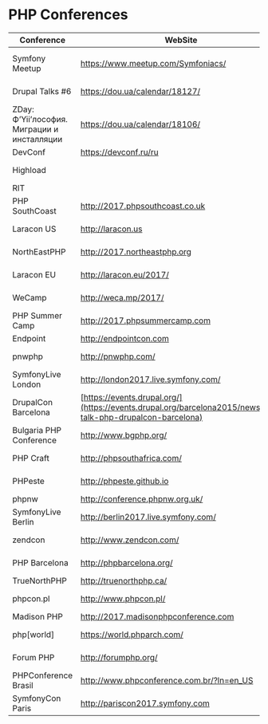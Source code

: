 # PHP Conferences

Conference | WebSite | City | Country | Date
---------- | ------- | ---- | ------- | ----
Symfony Meetup |https://www.meetup.com/Symfoniacs/|Moscow|RF| каждые 2-3 месяца
Drupal Talks #6|https://dou.ua/calendar/18127/||| 26 октября
ZDay: Ф’Yii’лософия. Миграции и инсталляции|https://dou.ua/calendar/18106/|||
DevConf |https://devconf.ru/ru||| прошло
Highload|||| в ноябре
RIT |||| прошло
PHP SouthCoast | http://2017.phpsouthcoast.co.uk | Portsmouth | UK | 18/07
Laracon US | http://laracon.us | Luisville, KY | US | 11-12/08
NorthEastPHP | http://2017.northeastphp.org | Boston, MA | US | 22-23/08
Laracon EU | http://laracon.eu/2017/ | Amsterdam | Netherlands | 25-26/08
WeCamp | http://weca.mp/2017/ | De Kluut (Island) | Netherlands | 25-29/08
PHP Summer Camp | http://2017.phpsummercamp.com | Rovinj | Croatia | 26-29/08
Endpoint | http://endpointcon.com | Amsterdam | Netherlands | 4/9
pnwphp | http://pnwphp.com/ | Seattle | US | 11-12/09
SymfonyLive London | http://london2017.live.symfony.com/ | London | UK | 17-18/09
DrupalCon Barcelona | [https://events.drupal.org/](https://events.drupal.org/barcelona2015/news/lets-talk-php-drupalcon-barcelona) | Barcelona | Spain | 21-25/09
Bulgaria PHP Conference | http://www.bgphp.org/ | Sofia | Bulgary | 25-27/09
PHP Craft | http://phpsouthafrica.com/ | Johannesburg | South Africa | 1-2/10
PHPeste | http://phpeste.github.io | João Pessoa, PB | Brasil | 2-3/10
phpnw | http://conference.phpnw.org.uk/ | Manchester | UK | 2-4/10
SymfonyLive Berlin | http://berlin2017.live.symfony.com/ | Berlin | Germany | 13-16/10
zendcon | http://www.zendcon.com/ | Las Vegas, NV | US | 19-22/10
PHP Barcelona | http://phpbarcelona.org/ | Barcelona | Spain | 30-31/10
TrueNorthPHP | http://truenorthphp.ca/ | Toronto | Canada | 5-7/11
phpcon.pl | http://www.phpcon.pl/ | Rawa Mazowiecka | Poland | 13-15/11
Madison PHP | http://2017.madisonphpconference.com | Madison, WI | US | 14/11
php[world] | https://world.phparch.com/ | Washington, DC | US | 16-20/11
Forum PHP | http://forumphp.org/ | Paris | France | 23-24/11
PHPConference Brasil | http://www.phpconference.com.br/?ln=en_US | Osasco, SP | Brasil | 2-6/12
SymfonyCon Paris | http://pariscon2017.symfony.com | Paris | France | 3-5/12
